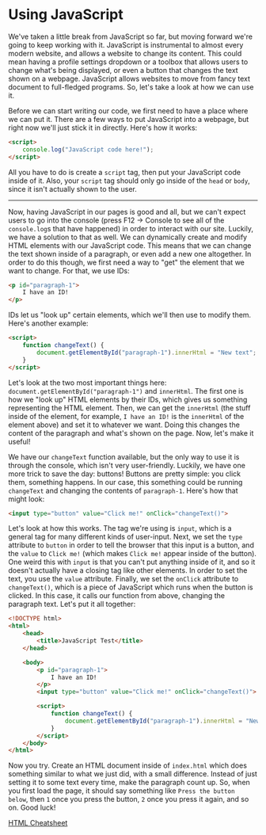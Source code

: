 # Using JavaScript
We've taken a little break from JavaScript so far, but moving forward we're going to keep working with it. JavaScript is instrumental to almost every modern website, and allows a website to change its content. This could mean having a profile settings dropdown or a toolbox that allows users to change what's being displayed, or even a button that changes the text shown on a webpage. JavaScript allows websites to move from fancy text document to full-fledged programs. So, let's take a look at how we can use it.

Before we can start writing our code, we first need to have a place where we can put it. There are a few ways to put JavaScript into a webpage, but right now we'll just stick it in directly. Here's how it works:
```html
<script>
    console.log("JavaScript code here!");
</script>
```

All you have to do is create a `script` tag, then put your JavaScript code inside of it. Also, your `script` tag should only go inside of the `head` or `body`, since it isn't actually shown to the user.

---

Now, having JavaScript in our pages is good and all, but we can't expect users to go into the console (press F12 -> Console to see all of the `console.log`s that have happened) in order to interact with our site. Luckily, we have a solution to that as well. We can dynamically create and modify HTML elements with our JavaScript code. This means that we can change the text shown inside of a paragraph, or even add a new one altogether. In order to do this though, we first need a way to "get" the element that we want to change. For that, we use IDs:
```html
<p id="paragraph-1">
    I have an ID!
</p>
```

IDs let us "look up" certain elements, which we'll then use to modify them. Here's another example:
```html
<script>
    function changeText() {
        document.getElementById("paragraph-1").innerHtml = "New text";
    }
</script>
```

Let's look at the two most important things here: `document.getElementById("paragraph-1")` and `innerHtml`. The first one is how we "look up" HTML elements by their IDs, which gives us something representing the HTML element. Then, we can get the `innerHtml` (the stuff inside of the element, for example, `I have an ID!` is the `innerHtml` of the element above) and set it to whatever we want. Doing this changes the content of the paragraph and what's shown on the page. Now, let's make it useful!

We have our `changeText` function available, but the only way to use it is through the console, which isn't very user-friendly. Luckily, we have one more trick to save the day: buttons! Buttons are pretty simple: you click them, something happens. In our case, this something could be running `changeText` and changing the contents of `paragraph-1`. Here's how that might look:
```html
<input type="button" value="Click me!" onClick="changeText()">
```

Let's look at how this works. The tag we're using is `input`, which is a general tag for many different kinds of user-input. Next, we set the `type` attribute to `button` in order to tell the browser that this input is a button, and the `value` to `Click me!` (which makes `Click me!` appear inside of the button). One weird this with `input` is that you can't put anything inside of it, and so it doesn't actually have a closing tag like other elements. In order to set the text, you use the `value` attribute. Finally, we set the `onClick` attribute to `changeText()`, which is a piece of JavaScript which runs when the button is clicked. In this case, it calls our function from above, changing the paragraph text. Let's put it all together:
```html
<!DOCTYPE html>
<html>
    <head>
        <title>JavaScript Test</title>
    </head>

    <body>
        <p id="paragraph-1">
            I have an ID!
        </p>
        <input type="button" value="Click me!" onClick="changeText()">

        <script>
            function changeText() {
                document.getElementById("paragraph-1").innerHtml = "New text";
            }
        </script>
    </body>
</html>
```

Now you try. Create an HTML document inside of `index.html` which does something similar to what we just did, with a small difference. Instead of just setting it to some text every time, make the paragraph count up. So, when you first load the page, it should say something like `Press the button below`, then `1` once you press the button, `2` once you press it again, and so on. Good luck!

 [HTML Cheatsheet](https://developer.mozilla.org/en-US/docs/Web/HTML/Element)